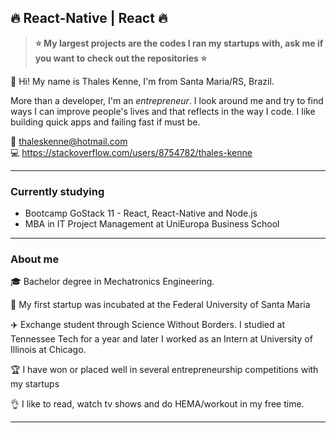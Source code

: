 ## :fire: React-Native | React :fire:

> **:star: My largest projects are the codes I ran my startups with, ask me if you want to check out the repositories :star:**

:dizzy: Hi! My name is Thales Kenne, I'm from Santa Maria/RS, Brazil.

More than a developer, I'm an _entrepreneur_. I look around me and try to find ways I can improve people's lives and that reflects in the way I code. I like building quick apps and failing fast if must be.

:email: thaleskenne@hotmail.com </br>
:computer: https://stackoverflow.com/users/8754782/thales-kenne

---

### Currently studying

- Bootcamp GoStack 11 - React, React-Native and Node.js
- MBA in IT Project Management at UniEuropa Business School

---

### About me

:mortar_board: Bachelor degree in Mechatronics Engineering. </br>

:rocket: My first startup was incubated at the Federal University of Santa Maria </br>

:airplane: Exchange student through Science Without Borders. I studied at Tennessee Tech for a year and later I worked as an Intern at University of Illinois at Chicago. </br>

:trophy: I have won or placed well in several entrepreneurship competitions with my startups </br>

:ok_hand: I like to read, watch tv shows and do HEMA/workout in my free time. </br>

---
